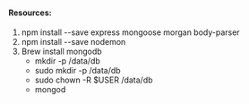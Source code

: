 #### Resources:

1. npm install --save express mongoose morgan body-parser
2. npm install --save nodemon
3. Brew install mongodb
    - mkdir -p /data/db
    - sudo mkdir -p /data/db
    - sudo chown -R $USER /data/db
    - mongod